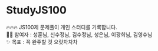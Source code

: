 # StudyJS100

🔥🔥🔥 JS100제 문제풀이 개인 스터디를 기록합니다.
<br/>🐥🐥 참여자 : 성훈님, 신수정님, 김수정님, 성은님, 이광희님, 김영수님
<br/>✨ 목표 : 꼭 완주할 것 으랏차차차
